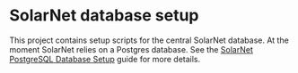 # SolarNet database setup

This project contains setup scripts for the central SolarNet database. At the moment SolarNet
relies on a Postgres database. See the [SolarNet PostgreSQL Database Setup][pg-setup] guide
for more details.

[pg-setup]: ./postgres/
